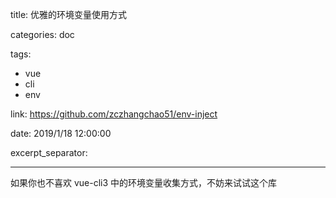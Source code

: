 title: 优雅的环境变量使用方式

categories: doc

tags:

- vue
- cli
- env

link: https://github.com/zczhangchao51/env-inject

date: 2019/1/18 12:00:00

excerpt_separator: <!--more-->

---

如果你也不喜欢 vue-cli3 中的环境变量收集方式，不妨来试试这个库

<!--more-->

